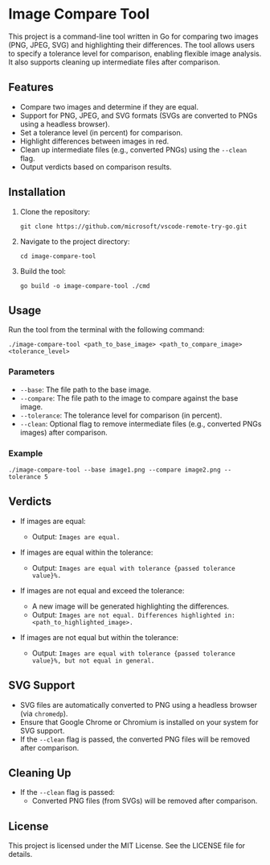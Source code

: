 # Image Compare Tool

This project is a command-line tool written in Go for comparing two images (PNG, JPEG, SVG) and highlighting their differences. The tool allows users to specify a tolerance level for comparison, enabling flexible image analysis. It also supports cleaning up intermediate files after comparison.

## Features

- Compare two images and determine if they are equal.
- Support for PNG, JPEG, and SVG formats (SVGs are converted to PNGs using a headless browser).
- Set a tolerance level (in percent) for comparison.
- Highlight differences between images in red.
- Clean up intermediate files (e.g., converted PNGs) using the `--clean` flag.
- Output verdicts based on comparison results.

## Installation

1. Clone the repository:

   ```
   git clone https://github.com/microsoft/vscode-remote-try-go.git
   ```

2. Navigate to the project directory:

   ```
   cd image-compare-tool
   ```

3. Build the tool:

   ```
   go build -o image-compare-tool ./cmd
   ```

## Usage

Run the tool from the terminal with the following command:

```
./image-compare-tool <path_to_base_image> <path_to_compare_image> <tolerance_level>
```

### Parameters

- `--base`: The file path to the base image.
- `--compare`: The file path to the image to compare against the base image.
- `--tolerance`: The tolerance level for comparison (in percent).
- `--clean`: Optional flag to remove intermediate files (e.g., converted PNGs images) after comparison.

### Example

```
./image-compare-tool --base image1.png --compare image2.png --tolerance 5
```

## Verdicts

- If images are equal:
  - Output: `Images are equal.`

- If images are equal within the tolerance:
  - Output: `Images are equal with tolerance {passed tolerance value}%.`

- If images are not equal and exceed the tolerance:
  - A new image will be generated highlighting the differences.
  - Output: `Images are not equal. Differences highlighted in: <path_to_highlighted_image>.`

- If images are not equal but within the tolerance:
  - Output: `Images are equal with tolerance {passed tolerance value}%, but not equal in general.`

## SVG Support

- SVG files are automatically converted to PNG using a headless browser (via `chromedp`).
- Ensure that Google Chrome or Chromium is installed on your system for SVG support.
- If the `--clean` flag is passed, the converted PNG files will be removed after comparison.

## Cleaning Up

- If the `--clean` flag is passed:
  - Converted PNG files (from SVGs) will be removed after comparison.

## License

This project is licensed under the MIT License. See the LICENSE file for details.